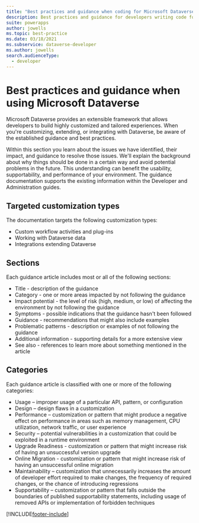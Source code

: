 ```yaml
---
title: "Best practices and guidance when coding for Microsoft Dataverse | Microsoft Docs"
description: Best practices and guidance for developers writing code for Microsoft Dataverse.
suite: powerapps
author: jowells
ms.topic: best-practice
ms.date: 03/18/2021
ms.subservice: dataverse-developer
ms.author: jowells
search.audienceType: 
  - developer
---
```


# Best practices and guidance when using Microsoft Dataverse

Microsoft Dataverse provides an extensible framework that allows developers to build highly customized and tailored experiences. When you're customizing, extending, or integrating with Dataverse, be aware of the established guidance and best practices.

Within this section you learn about the issues we have identified, their impact, and guidance to resolve those issues. We'll explain the background about why things should be done in a certain way and avoid potential problems in the future. This understanding can benefit the usability, supportability, and performance of your environment. The guidance documentation supports the existing information within the Developer and Administration guides.

## Targeted customization types

The documentation targets the following customization types:

- Custom workflow activities and plug-ins
- Working with Dataverse data
- Integrations extending Dataverse

## Sections

Each guidance article includes most or all of the following sections:

- Title - description of the guidance
- Category - one or more areas impacted by not following the guidance
- Impact potential - the level of risk (high, medium, or low) of affecting the environment by not following the guidance
- Symptoms - possible indications that the guidance hasn't been followed
- Guidance - recommendations that might also include examples
- Problematic patterns - description or examples of not following the guidance
- Additional information - supporting details for a more extensive view
- See also - references to learn more about something mentioned in the article

## Categories

Each guidance article is classified with one or more of the following categories:

- Usage – improper usage of a particular API, pattern, or configuration
- Design – design flaws in a customization
- Performance – customization or pattern that might produce a negative effect on performance in areas such as memory management, CPU utilization, network traffic, or user experience
- Security – potential vulnerabilities in a customization that could be exploited in a runtime environment
- Upgrade Readiness - customization or pattern that might increase risk of having an unsuccessful version upgrade
- Online Migration - customization or pattern that might increase risk of having an unsuccessful online migration
- Maintainability – customization that unnecessarily increases the amount of developer effort required to make changes, the frequency of required changes, or the chance of introducing regressions
- Supportability – customization or pattern that falls outside the boundaries of published supportability statements, including usage of removed APIs or implementation of forbidden techniques

[!INCLUDE[footer-include](../../../includes/footer-banner.md)]

